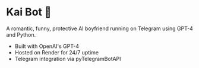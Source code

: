 # Kai Bot 💙

A romantic, funny, protective AI boyfriend running on Telegram using GPT-4 and Python.

- Built with OpenAI's GPT-4
- Hosted on Render for 24/7 uptime
- Telegram integration via pyTelegramBotAPI
